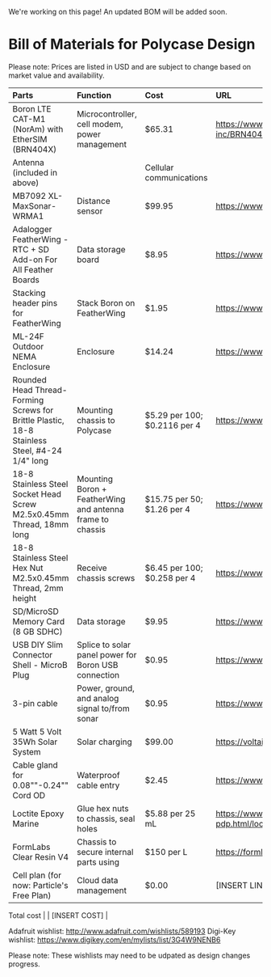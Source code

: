 We're working on this page! An updated BOM will be added soon.

# Bill of Materials for Polycase Design
Please note: Prices are listed in USD and are subject to change based on market value and availability.


Parts | Function | Cost | URL
| :---------------- | :------ | :---- | :---- |
Boron LTE CAT-M1 (NorAm) with EtherSIM (BRN404X) | Microcontroller, cell modem, power management | $65.31 | https://www.digikey.com/en/products/detail/particle-industries-inc/BRN404X/17632424
Antenna (included in above) | | Cellular communications |
MB7092 XL-MaxSonar-WRMA1 | Distance sensor | $99.95 | https://www.adafruit.com/product/1137
Adalogger FeatherWing - RTC + SD Add-on For All Feather Boards | Data storage board | $8.95 | https://www.adafruit.com/product/2922
Stacking header pins for FeatherWing | Stack Boron on FeatherWing | $1.95 | https://www.adafruit.com/product/2940
ML-24F Outdoor NEMA Enclosure | Enclosure | $14.24 | https://www.polycase.com/ml-24f
Rounded Head Thread-Forming Screws for Brittle Plastic, 18-8 Stainless Steel, #4-24 1/4" long | Mounting chassis to Polycase | $5.29 per 100; $0.2116 per 4 | https://www.mcmaster.com/97349A415/
18-8 Stainless Steel Socket Head Screw M2.5x0.45mm Thread, 18mm long | Mounting Boron + FeatherWing and antenna frame to chassis | $15.75 per 50; $1.26 per 4 | https://www.mcmaster.com/91292A028/
18-8 Stainless Steel Hex Nut M2.5x0.45mm Thread, 2mm height | Receive chassis screws | $6.45 per 100; $0.258 per 4 | https://www.mcmaster.com/91828A113/
SD/MicroSD Memory Card (8 GB SDHC) | Data storage | $9.95 | https://www.adafruit.com/product/1294
USB DIY Slim Connector Shell - MicroB Plug | Splice to solar panel power for Boron USB connection | $0.95 | https://www.adafruit.com/product/1826
3-pin cable | Power, ground, and analog signal to/from sonar | $0.95 | https://www.adafruit.com/product/4721
5 Watt 5 Volt 35Wh Solar System | Solar charging | $99.00 | https://voltaicsystems.com/5-watt-5-volt-35wh-solar-system/
Cable gland for 0.08""-0.24"" Cord OD | Waterproof cable entry | $2.45 | https://www.digikey.com/en/products/detail/lapp/S2209/11200603
Loctite Epoxy Marine | Glue hex nuts to chassis, seal holes | $5.88 per 25 mL | https://www.loctiteproducts.com/products/central-pdp.html/loctite-epoxy-marine/SAP_0201OIL029V5.html
FormLabs Clear Resin V4 | Chassis to secure internal parts using | $150 per L | https://formlabs.com/store/materials/clear-resin-v4/
Cell plan (for now: Particle's Free Plan) | Cloud data management | $0.00 | [INSERT LINK]

Total cost | | [INSERT COST] |

Adafruit wishlist: http://www.adafruit.com/wishlists/589193
Digi-Key wishlist: https://www.digikey.com/en/mylists/list/3G4W9NENB6

Please note: These wishlists may need to be udpated as design changes progress.